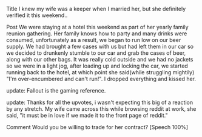 Title
I knew my wife was a keeper when I married her, but she definitely verified it this weekend..

Post
We were staying at a hotel this weekend as part of her yearly family reunion gathering.  Her family knows how to party and many drinks were consumed, unfortunately as a result, we began to run low on our beer supply.  We had brought a few cases with us but had left them in our car so we decided to drunkenly stumble to our car and grab the cases of beer, along with our other bags.  It was really cold outside and we had no jackets so we were in a light jog, after loading up and locking the car, we started running back to the hotel, at which point she said(while struggling mightily) "I'm over-encumbered and can't run!".   I dropped everything and kissed her.


update: Fallout is the gaming reference.  

update: Thanks for all the upvotes, i wasn't expecting this big of a reaction by any stretch.  My wife came across this while browsing reddit at work, she said, "it must be in love if we made it to the front page of reddit."    

Comment
Would you be willing to trade for her contract? [Speech 100%]
